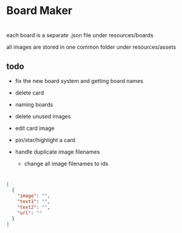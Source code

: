 # Board Maker

#

each board is a separate .json file under resources/boards

all images are stored in one common folder under resources/assets

## todo
- fix the new board system and getting board names
- delete card
- naming boards
- delete unused images
- edit card image
- pin/star/highlight a card

- handle duplicate image filenames
  - change all image filenames to ids

#

```json
[
  {
    "image": "",
    "text1": "",
    "text2": "",
    "url": ""
  }
]
```
